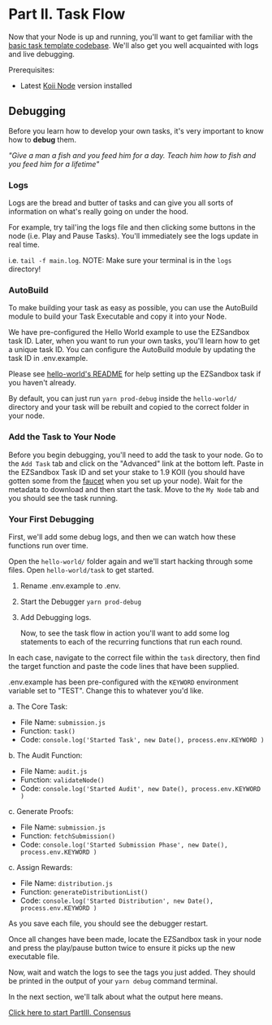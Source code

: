 # Part II. Task Flow

Now that your Node is up and running, you'll want to get familiar with the [basic task template codebase](./hello-world/). We'll also get you well acquainted with logs and live debugging.

Prerequisites:

- Latest [Koii Node](https://koii.network) version installed

## Debugging

Before you learn how to develop your own tasks, it's very important to know how to **debug** them.

_"Give a man a fish and you feed him for a day. Teach him how to fish and you feed him for a lifetime"_

### Logs

Logs are the bread and butter of tasks and can give you all sorts of information on what's really going on under the hood.

For example, try tail'ing the logs file and then clicking some buttons in the node (i.e. Play and Pause Tasks). You'll immediately see the logs update in real time.

i.e. `tail -f main.log`. NOTE: Make sure your terminal is in the `logs` directory!

### AutoBuild

To make building your task as easy as possible, you can use the AutoBuild module to build your Task Executable and copy it into your Node.

We have pre-configured the Hello World example to use the EZSandbox task ID. Later, when you want to run your own tasks, you'll learn how to get a unique task ID. You can configure the AutoBuild module by updating the task ID in .env.example.

Please see [hello-world's README](./hello-world/README.md) for help setting up the EZSandbox task if you haven't already.

By default, you can just run `yarn prod-debug` inside the `hello-world/` directory and your task will be rebuilt and copied to the correct folder in your node.

<!-- ## Task Flow

Tasks run in round-based cycles, similar to Epochs in a [Proof-of-History](https://www.youtube.com/watch?v=rywOYfGu4EA) flow.

Tasks include two kinds of programs:

1. Continuous: These run like a normal server, and start whenever the Task reboots

   - a. REST APIs
   - b. Databases
   - c. Utility Modules

2. Cyclical: These run once per round (you'll set the `round_time` when you deploy later on)
   a. Governance Functions
   b. Timed Workloads like Replication -->

### Add the Task to Your Node

Before you begin debugging, you'll need to add the task to your node. Go to the `Add Task` tab and click on the "Advanced" link at the bottom left. Paste in the EZSandbox Task ID and set your stake to 1.9 KOII (you should have gotten some from the [faucet](https://faucet.koii.network/) when you set up your node). Wait for the metadata to download and then start the task. Move to the `My Node` tab and you should see the task running.


### Your First Debugging

First, we'll add some debug logs, and then we can watch how these functions run over time.

Open the `hello-world/` folder again and we'll start hacking through some files. Open `hello-world/task` to get started.

1. Rename .env.example to .env.

2. Start the Debugger
   `yarn prod-debug`


3. Add Debugging logs.

   Now, to see the task flow in action you'll want to add some log statements to each of the recurring functions that run each round.

In each case, navigate to the correct file within the `task` directory, then find the target function and paste the code lines that have been supplied.

.env.example has been pre-configured with the `KEYWORD` environment variable set to "TEST". Change this to whatever you'd like.

a. The Core Task:

- File Name: `submission.js`
- Function: `task()`
- Code: `console.log('Started Task', new Date(), process.env.KEYWORD )`

b. The Audit Function:

- File Name: `audit.js`
- Function: `validateNode()`
- Code: `console.log('Started Audit', new Date(), process.env.KEYWORD )`

c. Generate Proofs:

- File Name: `submission.js`
- Function: `fetchSubmission()`
- Code: `console.log('Started Submission Phase', new Date(), process.env.KEYWORD )`

c. Assign Rewards:

- File Name: `distribution.js`
- Function: `generateDistributionList()`
- Code: `console.log('Started Distribution', new Date(), process.env.KEYWORD )`

As you save each file, you should see the debugger restart.

Once all changes have been made, locate the EZSandbox task in your node and press the play/pause button twice to ensure it picks up the new executable file.

Now, wait and watch the logs to see the tags you just added. They should be printed in the output of your `yarn debug` command terminal.

In the next section, we'll talk about what the output here means.

[Click here to start PartIII. Consensus](./PartIII.md)
